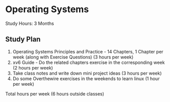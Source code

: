# Operating Systems

Study Hours: 3 Months

## Study Plan
1. Operating Systems Principles and Practice - 14 Chapters, 1 Chapter per week (along with Exercise Questions) (3 hours per week)
2. xv6 Guide - Do the related chapters exercise in the corresponding week (2 hours per week)
3. Take class notes and write down mini project ideas (3 hours per week)
4. Do some Overthewire exercises in the weekends to learn linux (1 hour per week)

Total hours per week (6 hours outside classes)
